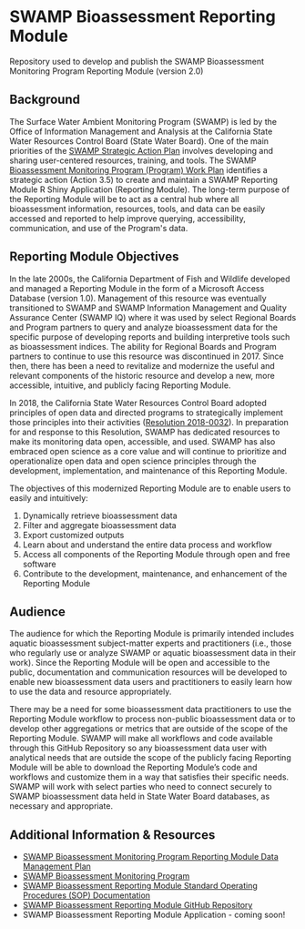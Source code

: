# SWAMP Bioassessment Reporting Module
Repository used to develop and publish the SWAMP Bioassessment Monitoring Program Reporting Module (version 2.0)

## Background
The Surface Water Ambient Monitoring Program (SWAMP) is led by the Office of Information Management and Analysis at the California State Water Resources Control Board (State Water Board). One of the main priorities of the [SWAMP Strategic Action Plan](https://docs.google.com/document/d/1g08L8GUHdEMLCxNS1vppNEXobf4bYOmK/edit#heading=h.30j0zll) involves developing and sharing user-centered resources, training, and tools. The SWAMP [Bioassessment Monitoring Program (Program) Work Plan](https://docs.google.com/document/u/1/d/152qV19-wPhjWaDbsilc-Hlh5TLn8ypL86OU8TU01GJw/edit) identifies a strategic action (Action 3.5) to create and maintain a SWAMP Reporting Module R Shiny Application (Reporting Module). The long-term purpose of the Reporting Module will be to act as a central hub where all bioassessment information, resources, tools, and data can be easily accessed and reported to help improve querying, accessibility, communication, and use of the Program's data.

## Reporting Module Objectives
In the late 2000s, the California Department of Fish and Wildlife developed and managed a Reporting Module in the form of a Microsoft Access Database (version 1.0). Management of this resource was eventually transitioned to SWAMP and SWAMP Information Management and Quality Assurance Center (SWAMP IQ) where it was used by select Regional Boards and Program partners to query and analyze bioassessment data for the specific purpose of developing reports and building interpretive tools such as bioassessment indices. The ability for Regional Boards and Program partners to continue to use this resource was discontinued in 2017. Since then, there has been a need to revitalize and modernize the useful and relevant components of the historic resource and develop a new, more accessible, intuitive, and publicly facing Reporting Module.

In 2018, the California State Water Resources Control Board adopted principles of open data and directed programs to strategically implement those principles into their activities ([Resolution 2018-0032](https://www.waterboards.ca.gov/board_decisions/adopted_orders/resolutions/2018/rs2018_0032.pdf)). In preparation for and response to this Resolution, SWAMP has dedicated resources to make its monitoring data open, accessible, and used. SWAMP has also embraced open science as a core value and will continue to prioritize and operationalize open data and open science principles through the development, implementation, and maintenance of this Reporting Module.

The objectives of this modernized Reporting Module are to enable users to easily and intuitively:

1. Dynamically retrieve bioassessment data 
2. Filter and aggregate bioassessment data
3. Export customized outputs
4. Learn about and understand the entire data process and workflow
5. Access all components of the Reporting Module through open and free software
6. Contribute to the development, maintenance, and enhancement of the Reporting Module

## Audience
The audience for which the Reporting Module is primarily intended includes aquatic bioassessment subject-matter experts and practitioners (i.e., those who regularly use or analyze SWAMP or aquatic bioassessment data in their work). Since the Reporting Module will be open and accessible to the public, documentation and communication resources will be developed to enable new bioassessment data users and practitioners to easily learn how to use the data and resource appropriately.

There may be a need for some bioassessment data practitioners to use the Reporting Module workflow to process non-public bioassessment data or to develop other aggregations or metrics that are outside of the scope of the Reporting Module. SWAMP will make all workflows and code available through this GitHub Repository so any bioassessment data user with analytical needs that are outside the scope of the publicly facing Reporting Module will be able to download the Reporting Module’s code and workflows and customize them in a way that satisfies their specific needs. SWAMP will work with select parties who need to connect securely to SWAMP bioassessment data held in State Water Board databases, as necessary and appropriate.

## Additional Information & Resources

- [SWAMP Bioassessment Monitoring Program Reporting Module Data Management Plan](https://docs.google.com/document/d/1_JNdR-7H7F7in_PqYPiNlQkJFgWgWYvAU1nSbA-d4Sc/edit?usp=sharing)
- [SWAMP Bioassessment Monitoring Program](https://www.waterboards.ca.gov/water_issues/programs/swamp/bioassessment/)
- [SWAMP Bioassessment Reporting Module Standard Operating Procedures (SOP) Documentation](https://cawaterboarddatacenter.github.io/SWAMP-Bioassessment-Reporting-Module-SOP/)
- [SWAMP Bioassessment Reporting Module GitHub Repository](https://github.com/CAWaterBoardDataCenter/SWAMP-Bioassessment-Reporting-Module)
- SWAMP Bioassessment Reporting Module Application - coming soon!

